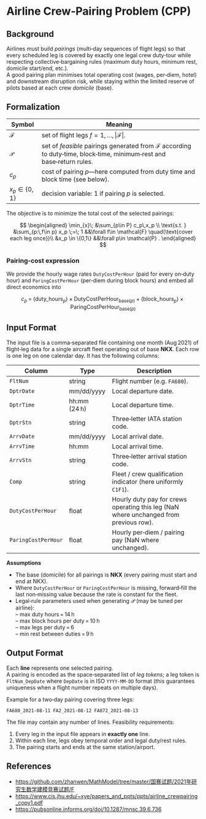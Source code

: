 # Airline Crew‑Pairing Problem (CPP)

## Background  
Airlines must build _pairings_ (multi‑day sequences of flight legs) so that every scheduled leg is covered by exactly one legal crew duty‑tour while respecting collective‑bargaining rules (maximum duty hours, minimum rest, domicile start/end, etc.).  
A good pairing plan minimises total operating cost (wages, per‑diem, hotel) and downstream disruption risk, while staying within the limited reserve of pilots based at each crew _domicile_ (base).

## Formalization

| Symbol | Meaning |
| ------ | ------- |
| $\mathcal{F}$ | set of flight legs $f = 1,\dots,\|\mathcal{F}\|$. |
| $\mathcal{P}$ | set of _feasible_ pairings generated from $\mathcal{F}$ according to duty‑time, block‑time, minimum‑rest and base‑return rules. |
| $c_p$ | cost of pairing $p$—here computed from duty time and block time (see below). |
| $x_p \in \{0,1\}$ | decision variable: 1 if pairing $p$ is selected. |

The objective is to minimize the total cost of the selected pairings:

$$
\begin{aligned}
\min_{x}\; &\sum_{p\in P} c_p\,x_p \\
\text{s.t. } &\sum_{p:\,f\in p} x_p \;=\; 1 &&\forall f\in \mathcal{F} \quad(\text{cover each leg once})\\
             &x_p \in \{0,1\} &&\forall p\in \mathcal{P} .
\end{aligned}
$$

### Pairing‑cost expression  

We provide the hourly wage rates `DutyCostPerHour` (paid for every on‑duty hour) and `ParingCostPerHour` (per‑diem during block hours) and embed all direct economics into

$$
c_p \;=\; (\text{duty\_hours}_p)\times\text{DutyCostPerHour}_{\text{base}(p)}
       + (\text{block\_hours}_p)\times\text{ParingCostPerHour}_{\text{base}(p)} 
$$


## Input Format  

The input file is a comma‑separated file containing one month (Aug 2021) of flight‑leg data for a single aircraft fleet operating out of base **NKX**. Each row is one leg on one calendar day.
It has the following columns:

| Column | Type | Description |
| ------ | ---- | ----------- |
| `FltNum` | string | Flight number (e.g. `FA680`). |
| `DptrDate` | mm/dd/yyyy | Local departure date. |
| `DptrTime` | hh:mm (24 h) | Local departure time. |
| `DptrStn` | string | Three‑letter IATA station code. |
| `ArrvDate` | mm/dd/yyyy | Local arrival date. |
| `ArrvTime` | hh:mm | Local arrival time. |
| `ArrvStn` | string | Three‑letter arrival station code. |
| `Comp` | string | Fleet / crew qualification indicator (here uniformly `C1F1`). |
| `DutyCostPerHour` | float | Hourly duty pay for crews operating this leg (NaN where unchanged from previous row). |
| `ParingCostPerHour` | float | Hourly per‑diem / pairing pay (NaN where unchanged). |

**Assumptions**

* The base (domicile) for all pairings is **NKX** (every pairing must start and end at NKX).  
* Where `DutyCostPerHour` or `ParingCostPerHour` is missing, forward‑fill the last non‑missing value because the rate is constant for the fleet.  
* Legal‑rule parameters used when generating $\mathcal{P}$ (may be tuned per airline):  
  – max duty hours = 14 h  
  – max block hours per duty = 10 h  
  – max legs per duty = 6  
  – min rest between duties = 9 h  

## Output Format  

Each **line** represents one selected pairing.  
A pairing is encoded as the space‑separated list of _leg tokens_; a leg token is `FltNum_DepDate` where `DepDate` is in ISO `YYYY‑MM‑DD` format (this guarantees uniqueness when a flight number repeats on multiple days).

Example for a two‑day pairing covering three legs:

```
FA680_2021-08-11 FA2_2021-08-12 FA872_2021-08-13
```

The file may contain any number of lines. Feasibility requirements:

1. Every leg in the input file appears in **exactly one** line.  
2. Within each line, legs obey temporal order and legal duty/rest rules.  
3. The pairing starts and ends at the same station/airport.

## References  
- https://github.com/zhanwen/MathModel/tree/master/国赛试题/2021年研究生数学建模竞赛试题/F
- https://www.cis.jhu.edu/~xye/papers_and_ppts/ppts/airline_crewpairing_copy1.pdf
- https://pubsonline.informs.org/doi/10.1287/mnsc.39.6.736



